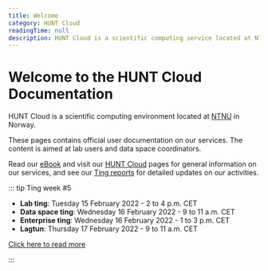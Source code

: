 ```yaml
---
title: Welcome
category: HUNT Cloud
readingTime: null
description: HUNT Cloud is a scientific computing service located at NTNU in Norway. These pages contains official user documentation on our cloud services. Their content is aimed at lab users.
---
```


# Welcome to the HUNT Cloud Documentation

HUNT Cloud is a scientific computing environment located at [NTNU](https://www.ntnu.edu/) in Norway.

These pages contains official user documentation on our services. The content is aimed at lab users and data space coordinators.

Read our [eBook](https://assets.hdc.ntnu.no/assets/ebook-hunt-cloud-services.pdf) and visit our [HUNT Cloud](https://www.ntnu.edu/mh/huntcloud) pages for general information on our services, and see our [Ting reports](/tingweek/#reports) for detailed updates on our activities.


::: tip Ting week #5

- **Lab ting**: Tuesday 15 February 2022 - 2 to 4 p.m. CET
- **Data space ting**: Wednesday 16 February 2022 - 9 to 11 a.m. CET
- **Enterprise ting**: Wednesday 16 February 2022 - 1 to 3 p.m. CET
- **Lagtun**: Thursday 17 February 2022 - 9 to 11 a.m. CET

[Click here to read more](/tingweek/)

:::
